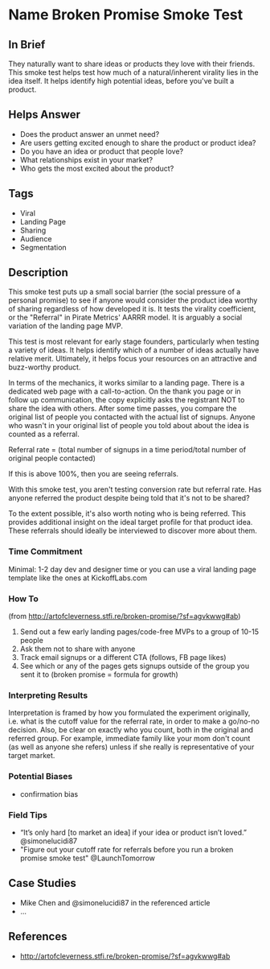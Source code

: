 # Name Broken Promise Smoke Test

## In Brief

They naturally want to share ideas or products they love with their friends. This smoke test helps test how much of a natural/inherent virality lies in the idea itself. It helps identify high potential ideas, before you've built a product. 

## Helps Answer
 * Does the product answer an unmet need?
 * Are users getting excited enough to share the product or product idea?
 * Do you have an idea or product that people love? 
 * What relationships exist in your market? 
 * Who gets the most excited about the product?

## Tags
 * Viral
 * Landing Page
 * Sharing
 * Audience
 * Segmentation

## Description

This smoke test puts up a small social barrier (the social pressure of a personal promise) to see if anyone would consider the product idea worthy of sharing regardless of how developed it is. It tests the virality coefficient, or the "Referral" in Pirate Metrics' AARRR model. It is arguably a social variation of the landing page MVP. 

This test is most relevant for early stage founders, particularly when testing a variety of ideas. It helps identify which of a number of ideas actually have relative merit. Ultimately, it helps focus your resources on an attractive and buzz-worthy product. 

In terms of the mechanics, it works similar to a landing page. There is a dedicated web page with a call-to-action. On the thank you page or in follow up communication, the copy explicitly asks the registrant NOT to share the idea with others. After some time passes, you compare the original list of people you contacted with the actual list of signups. Anyone who wasn't in your original list of people you told about about the idea is counted as a referral. 

Referral rate = (total number of signups in a time period/total number of original people contacted)

If this is above 100%, then you are seeing referrals. 

With this smoke test, you aren't testing conversion rate but referral rate. Has anyone referred the product despite being told that it's not to be shared? 

To the extent possible, it's also worth noting who is being referred. This provides additional insight on the ideal target profile for that product idea. These referrals should ideally be interviewed to discover more about them. 

### Time Commitment

Minimal: 1-2 day dev and designer time or you can use a viral landing page template like the ones at KickoffLabs.com

### How To

(from http://artofcleverness.stfi.re/broken-promise/?sf=agvkwwg#ab)

1. Send out a few early landing pages/code-free MVPs to a group of 10-15 people
2. Ask them not to share with anyone
3. Track email signups or a different CTA (follows, FB page likes)
4. See which or any of the pages gets signups outside of the group you sent it to (broken promise = formula for growth)
 
### Interpreting Results

Interpretation is framed by how you formulated the experiment originally, i.e. what is the cutoff value for the referral rate, in order to make a go/no-no decision. Also, be clear on exactly who you count, both in the original and referred group. For example, immediate family like your mom don't count (as well as anyone she refers) unless if she really is representative of your target market. 

### Potential Biases
* confirmation bias

### Field Tips
 * “It’s only hard [to market an idea] if your idea or product isn’t loved.” @simonelucidi87
 * "Figure out your cutoff rate for referrals before you run a broken promise smoke test" @LaunchTomorrow

## Case Studies
 * Mike Chen and @simonelucidi87 in the referenced article
 * ...
 
## References
 * http://artofcleverness.stfi.re/broken-promise/?sf=agvkwwg#ab